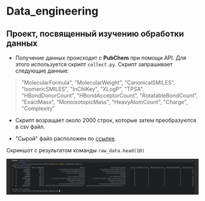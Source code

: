 # Data_engineering
## Проект, посвященный изучению обработки данных

* Получение данных происходит с **PubChem** при помощи API. Для этого используется скрипт `collect.py`.
Скрипт запрашивает следующие данные: 

>"MolecularFormula", "MolecularWeight", "CanonicalSMILES",
    "IsomericSMILES", "InChIKey", "XLogP", "TPSA",
    "HBondDonorCount", "HBondAcceptorCount", "RotatableBondCount",
    "ExactMass", "MonoisotopicMass", "HeavyAtomCount",
    "Charge", "Complexity"

* Скрипт возращает около 2000 строк, которые затем преобразуются в csv файл. 

* "Сырой" файл расположен по [ссылке](https://drive.google.com/file/d/1ikuXF1TNjzX6-_GKWLaPh_9Jz0txgVDM/view?usp=drive_link).


Скриншот с результатом команды `raw_data.head(10)`

![Скриншот](screenshots/readme.png)
